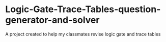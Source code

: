 # Logic-Gate-Trace-Tables-question-generator-and-solver
A project created to help my classmates revise logic gate and trace tables

